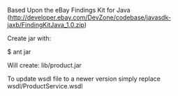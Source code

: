 Based Upon the eBay Findings Kit for Java (http://developer.ebay.com/DevZone/codebase/javasdk-jaxb/FindingKitJava_1.0.zip)

Create jar with:

$ ant jar

Will create: lib/product.jar

To update wsdl file to a newer version simply replace wsdl/ProductService.wsdl